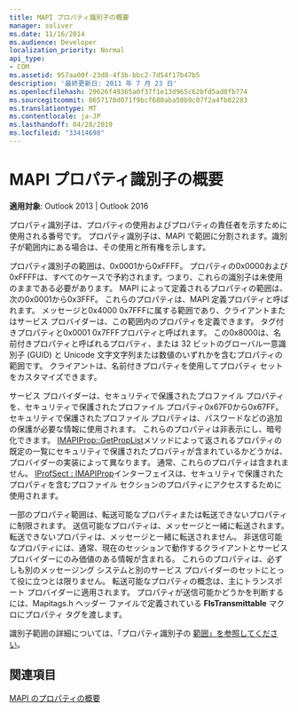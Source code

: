 ```yaml
---
title: MAPI プロパティ識別子の概要
manager: soliver
ms.date: 11/16/2014
ms.audience: Developer
localization_priority: Normal
api_type:
- COM
ms.assetid: 957aa00f-23d8-4f3b-bbc2-7d54f17b47b5
description: '最終更新日: 2011 年 7 月 23 日'
ms.openlocfilehash: 29626f49365a0f37f1e13d965c62bfd5ad0fb774
ms.sourcegitcommit: 8657170d071f9bcf680aba50b9c07f2a4fb82283
ms.translationtype: MT
ms.contentlocale: ja-JP
ms.lasthandoff: 04/28/2019
ms.locfileid: "33414698"
---
```

# <a name="mapi-property-identifier-overview"></a>MAPI プロパティ識別子の概要

  
  
**適用対象**: Outlook 2013 | Outlook 2016 
  
プロパティ識別子は、プロパティの使用およびプロパティの責任者を示すために使用される番号です。 プロパティ識別子は、MAPI で範囲に分割されます。識別子が範囲内にある場合は、その使用と所有権を示します。 
  
プロパティ識別子の範囲は、0x0001から0xFFFF。 プロパティの0x0000および0xFFFFは、すべてのケースで予約されます。つまり、これらの識別子は未使用のままである必要があります。 MAPI によって定義されるプロパティの範囲は、次の0x0001から0x3FFF。 これらのプロパティは、MAPI 定義プロパティと呼ばれます。 メッセージと0x4000 0x7FFFに属する範囲であり、クライアントまたはサービス プロバイダーは、この範囲内のプロパティを定義できます。 タグ付きプロパティと0x0001 0x7FFFプロパティと呼ばれます。 この0x8000は、名前付きプロパティと呼ばれるプロパティ、または 32 ビットのグローバル一意識別子 (GUID) と Unicode 文字文字列または数値のいずれかを含むプロパティの範囲です。 クライアントは、名前付きプロパティを使用してプロパティ セットをカスタマイズできます。
  
サービス プロバイダーは、セキュリティで保護されたプロファイル プロパティを、セキュリティで保護されたプロファイル プロパティ0x67F0から0x67FF。 セキュリティで保護されたプロファイル プロパティは、パスワードなどの追加の保護が必要な情報に使用されます。 これらのプロパティは非表示にし、暗号化できます。 [IMAPIProp::GetPropList](imapiprop-getproplist.md)メソッドによって返されるプロパティの既定の一覧にセキュリティで保護されたプロパティが含まれているかどうかは、プロバイダーの実装によって異なります。 通常、これらのプロパティは含まれません。 [IProfSect : IMAPIProp](iprofsectimapiprop.md)インターフェイスは、セキュリティで保護されたプロパティを含むプロファイル セクションのプロパティにアクセスするために使用されます。 
  
一部のプロパティ範囲は、転送可能なプロパティまたは転送できないプロパティに制限されます。 送信可能なプロパティは、メッセージと一緒に転送されます。転送できないプロパティは、メッセージと一緒に転送されません。 非送信可能なプロパティには、通常、現在のセッションで動作するクライアントとサービス プロバイダーにのみ価値のある情報が含まれる。 これらのプロパティは、必ずしも別のメッセージング システムと別のサービス プロバイダーのセットにとって役に立つとは限りません。 転送可能なプロパティの概念は、主にトランスポート プロバイダーに適用されます。 プロパティが送信可能かどうかを判断するには、Mapitags.h ヘッダー ファイルで定義されている **FIsTransmittable** マクロにプロパティ タグを渡します。 
  
識別子範囲の詳細については、「プロパティ識別子の [範囲」を参照してください](property-identifier-ranges.md)。
  
## <a name="see-also"></a>関連項目



[MAPI のプロパティの概要](mapi-property-overview.md)

